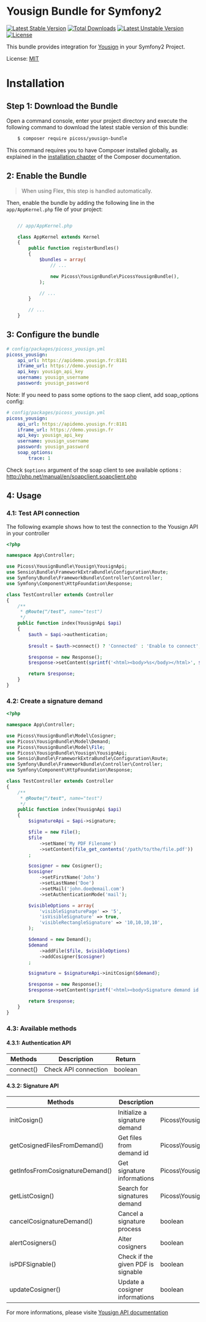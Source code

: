 Yousign Bundle for Symfony2
===========================

[![Latest Stable Version](https://poser.pugx.org/ywh/cvss-bundle/version)](https://packagist.org/packages/picoss/yousign-bundle)
[![Total Downloads](https://poser.pugx.org/ywh/cvss-bundle/downloads)](https://packagist.org/packages/picoss/yousign-bundle)
[![Latest Unstable Version](https://poser.pugx.org/ywh/cvss-bundle/v/unstable)](//packagist.org/packages/picoss/yousign-bundle)
[![License](https://poser.pugx.org/ywh/cvss-bundle/license)](https://packagist.org/packages/picoss/yousign-bundle)

This bundle provides integration for [Yousign](http://developer.yousign.fr/) in your Symfony2 Project.

License: [MIT](LICENSE)

# Installation

## Step 1: Download the Bundle

Open a command console, enter your project directory and execute the
following command to download the latest stable version of this bundle:

```bash
    $ composer require picoss/yousign-bundle
```

This command requires you to have Composer installed globally, as explained
in the [installation chapter](https://getcomposer.org/doc/00-intro.md) of the Composer documentation.

## 2: Enable the Bundle

> When using Flex, this step is handled automatically.

Then, enable the bundle by adding the following line in the `app/AppKernel.php`
file of your project:

```php

    // app/AppKernel.php

    class AppKernel extends Kernel
    {
        public function registerBundles()
        {
            $bundles = array(
                // ...

                new Picoss\YousignBundle\PicossYousignBundle(),
            );

            // ...
        }

        // ...
    }
```

## 3: Configure the bundle

```yaml
# config/packages/picoss_yousign.yml
picoss_yousign:
    api_url: https://apidemo.yousign.fr:8181
    iframe_url: https://demo.yousign.fr
    api_key: yousign_api_key
    username: yousign_username
    password: yousign_password
```

Note: If you need to pass some options to the saop client, add soap_options config:
```yaml
# config/packages/picoss_yousign.yml
picoss_yousign:
    api_url: https://apidemo.yousign.fr:8181
    iframe_url: https://demo.yousign.fr
    api_key: yousign_api_key
    username: yousign_username
    password: yousign_password
    soap_options:
        trace: 1
```

Check `$options` argument of the soap client to see available options : http://php.net/manual/en/soapclient.soapclient.php

## 4: Usage

### 4.1: Test API connection

The following example shows how to test the connection to the Yousign API in your controller

```php
<?php

namespace App\Controller;

use Picoss\YousignBundle\Yousign\YousignApi;
use Sensio\Bundle\FrameworkExtraBundle\Configuration\Route;
use Symfony\Bundle\FrameworkBundle\Controller\Controller;
use Symfony\Component\HttpFoundation\Response;

class TestController extends Controller
{
    /**
     * @Route("/test", name="test")
     */
    public function index(YousignApi $api)
    {
        $auth = $api->authentication;
        
        $result = $auth->connect() ? 'Connected' : 'Enable to connect';

        $response = new Response();
        $response->setContent(sprintf('<html><body>%s</body></html>', $result));

        return $response;
    }
}
```

### 4.2: Create a signature demand

```php
<?php

namespace App\Controller;

use Picoss\YousignBundle\Model\Cosigner;
use Picoss\YousignBundle\Model\Demand;
use Picoss\YousignBundle\Model\File;
use Picoss\YousignBundle\Yousign\YousignApi;
use Sensio\Bundle\FrameworkExtraBundle\Configuration\Route;
use Symfony\Bundle\FrameworkBundle\Controller\Controller;
use Symfony\Component\HttpFoundation\Response;

class TestController extends Controller
{
    /**
     * @Route("/test", name="test")
     */
    public function index(YousignApi $api)
    {
        $signatureApi = $api->signature;

        $file = new File();
        $file
            ->setName('My PDF Filename')
            ->setContent(file_get_contents('/path/to/the/file.pdf'))
        ;

        $cosigner = new Cosigner();
        $cosigner
            ->setFirstName('John')
            ->setLastName('Doe')
            ->setMail('john.doe@email.com')
            ->setAuthenticationMode('mail');

        $visibleOptions = array(
            'visibleSignaturePage' => '5',
            'isVisibleSignature' => true,
            'visibleRectangleSignature' => '10,10,10,10',
        );

        $demand = new Demand();
        $demand
            ->addFile($file, $visibleOptions)
            ->addCosigner($cosigner)
        ;

        $signature = $signatureApi->initCosign($demand);

        $response = new Response();
        $response->setContent(sprintf('<html><body>Signature demand id: %s</body></html>', $signature->getIdDemand()));

        return $response;
    }
}

```

### 4.3: Available methods

#### 4.3.1: Authentication API

| Methods | Description | Return |
| --- | --- | --- |
| connect() | Check API connection | boolean |

#### 4.3.2: Signature API

| Methods | Description | Return |
| --- | --- | --- |
| initCosign() | Initialize a signature demand | Picoss\YousignBundle\Model\Signature |
| getCosignedFilesFromDemand() | Get files from demand id | Picoss\YousignBundle\Model\File[] |
| getInfosFromCosignatureDemand() | Get signature informations | Picoss\YousignBundle\Model\Signature |
| getListCosign() | Search for signatures demand | Picoss\YousignBundle\Model\Signature[] |
| cancelCosignatureDemand() | Cancel a signature process | boolean |
| alertCosigners() | Alter cosigners | boolean |
| isPDFSignable() | Check if the given PDF is signable | boolean |
| updateCosigner() | Update a cosigner informations | boolean |

For more informations, please visite [Yousign API documentation](http://developer.yousign.fr)